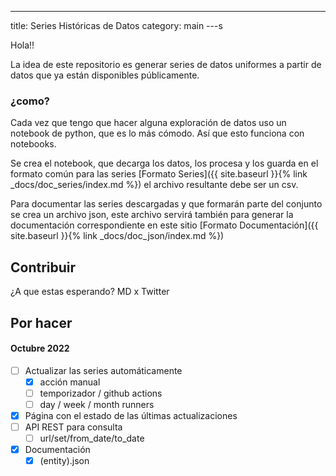 ---
title: Series Históricas de Datos
category: main
---s

Hola!!

La idea de este repositorio es generar series de datos uniformes a partir de datos que ya están disponibles públicamente. 

### ¿como? 

Cada vez que tengo que hacer alguna exploración de datos uso un notebook de python, que es lo más cómodo. Así que esto funciona con notebooks. 

Se crea el notebook, que decarga los datos, los procesa y los guarda en el formato común para las series [Formato Series]({{ site.baseurl }}{% link _docs/doc_series/index.md %}) el archivo resultante debe ser un csv. 

Para documentar las series descargadas y que formarán parte del conjunto se crea un archivo json, este archivo servirá también para generar la documentación correspondiente en este sitio [Formato Documentación]({{ site.baseurl }}{% link _docs/doc_json/index.md %}) 

## Contribuir 

¿A que estas esperando? MD x Twitter

## Por hacer

#### Octubre 2022

- [ ] Actualizar las series automáticamente 
    - [x] acción manual
    - [ ] temporizador / github actions
    - [ ] day / week / month runners
- [x] Página con el estado de las últimas actualizaciones
- [ ] API REST para consulta
    - [ ] url/set/from_date/to_date    
- [x] Documentación
    - [x] (entity).json 
